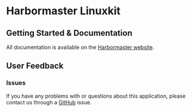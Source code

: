 # Harbormaster Linuxkit

## Getting Started & Documentation

All documentation is available on the [Harbormaster website](http://harbormaster.io/docs/os/).

## User Feedback

### Issues

If you have any problems with or questions about this application, please contact us through a [GitHub](https://github.com/kassisol/harbormaster-linuxkit/issues) issue.
